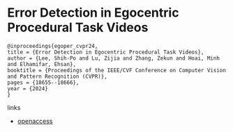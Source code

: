 # Error Detection in Egocentric Procedural Task Videos

```
@inproceedings{egoper_cvpr24,
title = {Error Detection in Egocentric Procedural Task Videos},
author = {Lee, Shih-Po and Lu, Zijia and Zhang, Zekun and Hoai, Minh and Elhamifar, Ehsan},
booktitle = {Proceedings of the IEEE/CVF Conference on Computer Vision and Pattern Recognition (CVPR)},
pages = {18655--18666},
year = {2024}
}
```

links
- [openaccess](https://openaccess.thecvf.com//content/CVPR2024/html/Lee_Error_Detection_in_Egocentric_Procedural_Task_Videos_CVPR_2024_paper.html)
